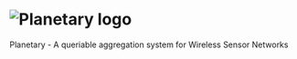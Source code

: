 # ![Planetary logo](https://www.tu-chemnitz.de/~berre/images/planetary_logo_small.png)

Planetary - A queriable aggregation system for Wireless Sensor Networks
